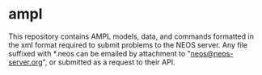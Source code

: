 # ampl

This repository contains AMPL models, data, and commands formatted in the xml format required to submit problems to the NEOS server. Any file suffixed with *.neos can be emailed by attachment to "neos@neos-server.org", or submitted as a request to their API. 
